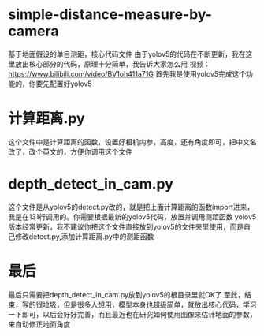 # simple-distance-measure-by-camera
基于地面假设的单目测距，核心代码文件
由于yolov5的代码在不断更新，我在这里放出核心部分的代码，原理十分简单，我告诉大家怎么用
视频：https://www.bilibili.com/video/BV1oh411a71G
首先我是使用yolov5完成这个功能的，你要先配置好yolov5
# 计算距离.py
这个文件中是计算距离的函数，设置好相机内参，高度，还有角度即可，把中文名改了，改个英文的，方便你调用这个文件
# depth_detect_in_cam.py
这个文件是从yolov5的detect.py改的，就是把上面计算距离的函数import进来，我是在131行调用的。你需要根据最新的yolov5代码，放置并调用测距函数
  yolov5版本经常更新，我不建议你把这个文件直接放到yolov5的文件夹里使用，而是自己修改detect.py,添加计算距离.py中的测距函数

# 最后
最后只需要把depth_detect_in_cam.py放到yolov5的根目录里就OK了
至此，结束，写的很垃圾，但是很多人想用，模型本身也超级简单，就放出核心代码，学习一下即可，以后会好好完善，而且最近也在研究如何使用图像来估计地面的参数，来自动修正地面角度
